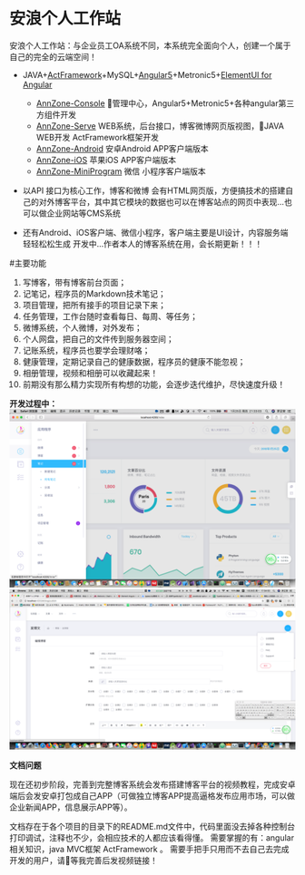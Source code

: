 # 安浪个人工作站
安浪个人工作站：与企业员工OA系统不同，本系统完全面向个人，创建一个属于自己的完全的云端空间！

- JAVA+[ActFramework](http://www.ActFramework.org)+MySQL+[Angular5](http://angular.io)+Metronic5+[ElementUI for Angular](https://element-angular.faas.ele.me/)

    - [AnnZone-Console](./AnnZone-Console) 管理中心，Angular5+Metronic5+各种angular第三方组件开发
    - [AnnZone-Serve](./AnnZone-Serve) WEB系统，后台接口，博客微博网页版视图，JAVA WEB开发 ActFramework框架开发
    - [AnnZone-Android](./AnnZone-Android) 安卓Android APP客户端版本
    - [AnnZone-iOS](./AnnZone-iOS) 苹果iOS APP客户端版本
    - [AnnZone-MiniProgram](./AnnZone-MiniProgram) 微信 小程序客户端版本

- 以API 接口为核心工作，博客和微博 会有HTML网页版，方便搞技术的搭建自己的对外博客平台，其中其它模块的数据也可以在博客站点的网页中表现...也可以做企业网站等CMS系统

- 还有Android、iOS客户端、微信小程序，客户端主要是UI设计，内容服务端轻轻松松生成
开发中...作者本人的博客系统在用，会长期更新！！！

#主要功能

1. 写博客，带有博客前台页面；
1. 记笔记，程序员的Markdown技术笔记；
1. 项目管理，把所有接手的项目记录下来；
1. 任务管理，工作台随时查看每日、每周、等任务；
1. 微博系统，个人微博，对外发布；
1. 个人网盘，把自己的文件传到服务器空间；
1. 记账系统，程序员也要学会理财咯；
1. 健康管理，定期记录自己的健康数据，程序员的健康不能忽视；
1. 相册管理，视频和相册可以收藏起来！
1. 前期没有那么精力实现所有构想的功能，会逐步迭代维护，尽快速度升级！


**开发过程中：**
![控制台截图](./screenshot/console1.png)
![博客发布](./screenshot/console2_blog_publish.png)


**文档问题**

现在还初步阶段，完善到完整博客系统会发布搭建博客平台的视频教程，完成安卓端后会发安卓打包成自己APP（可做独立博客APP提高逼格发布应用市场，可以做企业新闻APP，信息展示APP等）。

文档存在于各个项目的目录下的README.md文件中，代码里面没去掉各种控制台打印调试，注释也不少，会相应技术的人都应该看得懂。
需要掌握的有：angular相关知识，java MVC框架 ActFramework 。
需要手把手只用而不去自己去完成开发的用户，请等我完善后发视频链接！